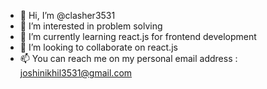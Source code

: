 - 👋 Hi, I’m @clasher3531
- 👀 I’m interested in problem solving
- 🌱 I’m currently learning react.js for frontend development
- 💞️ I’m looking to collaborate on react.js
- 📫 You can reach me on my personal email address : joshinikhil3531@gmail.com

<!---
clasher3531/clasher3531 is a ✨ special ✨ repository because its `README.md` (this file) appears on your GitHub profile.
You can click the Preview link to take a look at your changes.
--->
